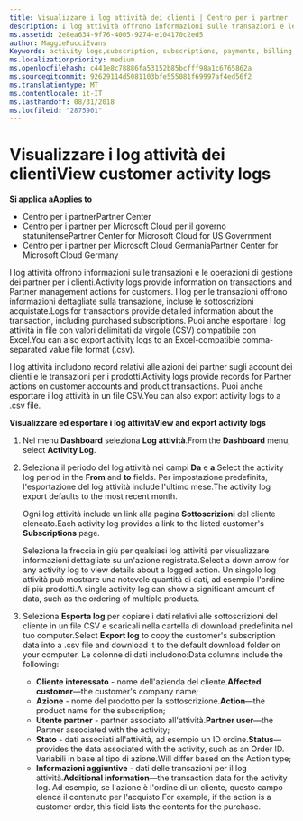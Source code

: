 ```yaml
---
title: Visualizzare i log attività dei clienti | Centro per i partner
description: I log attività offrono informazioni sulle transazioni e le operazioni di gestione dei partner per i clienti.
ms.assetid: 2e8ea634-9f76-4005-9274-e104170c2ed5
author: MaggiePucciEvans
Keywords: activity logs,subscription, subscriptions, payments, billing, transactions
ms.localizationpriority: medium
ms.openlocfilehash: c441e8c78886fa53152b85bcfff98a1c6765862a
ms.sourcegitcommit: 92629114d5081103bfe555081f69997af4ed56f2
ms.translationtype: MT
ms.contentlocale: it-IT
ms.lasthandoff: 08/31/2018
ms.locfileid: "2875901"
---
```

# <a name="view-customer-activity-logs"></a><span data-ttu-id="25349-103">Visualizzare i log attività dei clienti</span><span class="sxs-lookup"><span data-stu-id="25349-103">View customer activity logs</span></span>

**<span data-ttu-id="25349-104">Si applica a</span><span class="sxs-lookup"><span data-stu-id="25349-104">Applies to</span></span>**

-  <span data-ttu-id="25349-105">Centro per i partner</span><span class="sxs-lookup"><span data-stu-id="25349-105">Partner Center</span></span>
-  <span data-ttu-id="25349-106">Centro per i partner per Microsoft Cloud per il governo statunitense</span><span class="sxs-lookup"><span data-stu-id="25349-106">Partner Center for Microsoft Cloud for US Government</span></span>
-  <span data-ttu-id="25349-107">Centro per i partner per Microsoft Cloud Germania</span><span class="sxs-lookup"><span data-stu-id="25349-107">Partner Center for Microsoft Cloud Germany</span></span>


<span data-ttu-id="25349-108">I log attività offrono informazioni sulle transazioni e le operazioni di gestione dei partner per i clienti.</span><span class="sxs-lookup"><span data-stu-id="25349-108">Activity logs provide information on transactions and Partner management actions for customers.</span></span> <span data-ttu-id="25349-109">I log per le transazioni offrono informazioni dettagliate sulla transazione, incluse le sottoscrizioni acquistate.</span><span class="sxs-lookup"><span data-stu-id="25349-109">Logs for transactions provide detailed information about the transaction, including purchased subscriptions.</span></span> <span data-ttu-id="25349-110">Puoi anche esportare i log attività in file con valori delimitati da virgole (CSV) compatibile con Excel.</span><span class="sxs-lookup"><span data-stu-id="25349-110">You can also export activity logs to an Excel-compatible comma-separated value file format (.csv).</span></span>

<span data-ttu-id="25349-111">I log attività includono record relativi alle azioni dei partner sugli account dei clienti e le transazioni per i prodotti.</span><span class="sxs-lookup"><span data-stu-id="25349-111">Activity logs provide records for Partner actions on customer accounts and product transactions.</span></span> <span data-ttu-id="25349-112">Puoi anche esportare i log attività in un file CSV.</span><span class="sxs-lookup"><span data-stu-id="25349-112">You can also export activity logs to a .csv file.</span></span>

**<span data-ttu-id="25349-113">Visualizzare ed esportare i log attività</span><span class="sxs-lookup"><span data-stu-id="25349-113">View and export activity logs</span></span>**

1.  <span data-ttu-id="25349-114">Nel menu **Dashboard** seleziona **Log attività**.</span><span class="sxs-lookup"><span data-stu-id="25349-114">From the **Dashboard** menu, select **Activity Log**.</span></span>
2.  <span data-ttu-id="25349-115">Seleziona il periodo del log attività nei campi **Da** e **a**.</span><span class="sxs-lookup"><span data-stu-id="25349-115">Select the activity log period in the **From** and **to** fields.</span></span> <span data-ttu-id="25349-116">Per impostazione predefinita, l'esportazione del log attività include l'ultimo mese.</span><span class="sxs-lookup"><span data-stu-id="25349-116">The activity log export defaults to the most recent month.</span></span>

    <span data-ttu-id="25349-117">Ogni log attività include un link alla pagina **Sottoscrizioni** del cliente elencato.</span><span class="sxs-lookup"><span data-stu-id="25349-117">Each activity log provides a link to the listed customer's **Subscriptions** page.</span></span>

    <span data-ttu-id="25349-118">Seleziona la freccia in giù per qualsiasi log attività per visualizzare informazioni dettagliate su un'azione registrata.</span><span class="sxs-lookup"><span data-stu-id="25349-118">Select a down arrow for any activity log to view details about a logged action.</span></span> <span data-ttu-id="25349-119">Un singolo log attività può mostrare una notevole quantità di dati, ad esempio l'ordine di più prodotti.</span><span class="sxs-lookup"><span data-stu-id="25349-119">A single activity log can show a significant amount of data, such as the ordering of multiple products.</span></span>

3.  <span data-ttu-id="25349-120">Seleziona **Esporta log** per copiare i dati relativi alle sottoscrizioni del cliente in un file CSV e scaricali nella cartella di download predefinita nel tuo computer.</span><span class="sxs-lookup"><span data-stu-id="25349-120">Select **Export log** to copy the customer's subscription data into a .csv file and download it to the default download folder on your computer.</span></span> <span data-ttu-id="25349-121">Le colonne di dati includono:</span><span class="sxs-lookup"><span data-stu-id="25349-121">Data columns include the following:</span></span>
    -   <span data-ttu-id="25349-122">**Cliente interessato** - nome dell'azienda del cliente.</span><span class="sxs-lookup"><span data-stu-id="25349-122">**Affected customer**—the customer's company name;</span></span>
    -   <span data-ttu-id="25349-123">**Azione** - nome del prodotto per la sottoscrizione.</span><span class="sxs-lookup"><span data-stu-id="25349-123">**Action**—the product name for the subscription;</span></span>
    -   <span data-ttu-id="25349-124">**Utente partner** - partner associato all'attività.</span><span class="sxs-lookup"><span data-stu-id="25349-124">**Partner user**—the Partner associated with the activity;</span></span>
    -   <span data-ttu-id="25349-125">**Stato** - dati associati all'attività, ad esempio un ID ordine.</span><span class="sxs-lookup"><span data-stu-id="25349-125">**Status**—provides the data associated with the activity, such as an Order ID.</span></span> <span data-ttu-id="25349-126">Variabili in base al tipo di azione.</span><span class="sxs-lookup"><span data-stu-id="25349-126">Will differ based on the Action type;</span></span>
    -   <span data-ttu-id="25349-127">**Informazioni aggiuntive** - dati delle transazioni per il log attività.</span><span class="sxs-lookup"><span data-stu-id="25349-127">**Additional information**—the transaction data for the activity log.</span></span> <span data-ttu-id="25349-128">Ad esempio, se l'azione è l'ordine di un cliente, questo campo elenca il contenuto per l'acquisto.</span><span class="sxs-lookup"><span data-stu-id="25349-128">For example, if the action is a customer order, this field lists the contents for the purchase.</span></span>

 

 



